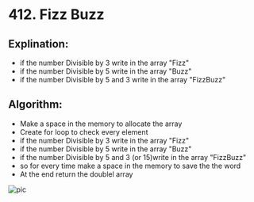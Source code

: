 # 412. Fizz Buzz

 ## Explination:
 - if the number Divisible by 3 write in the array "Fizz"
 - if the number Divisible by 5 write in the array "Buzz"
 - if the number Divisible by 5 and 3 write in the array "FizzBuzz"
 ## Algorithm:
 - Make a space in the memory to allocate the array
 - Create for loop to check every element 
 - if the number Divisible by 3 write in the array "Fizz"
 - if the number Divisible by 5 write in the array "Buzz"
 - if the number Divisible by 5 and 3 (or 15)write in the array "FizzBuzz"
 - so for every time make a space in the memory to save the the word 
 - At the end return the doublel array
 
![pic](https://user-images.githubusercontent.com/76526170/210010564-0d7d7a30-24a5-42dd-afd2-9f5233833d6e.png)

 

